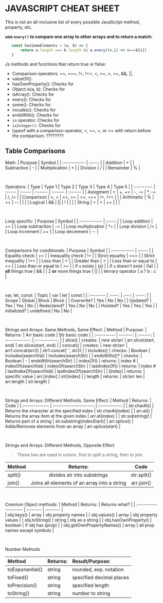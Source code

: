 # JAVASCRIPT CHEAT SHEET

This is not an all-inclusive list of every possible JavaScript method, property, etc. 

**use `every()` to compare one array to other arrays and to return a match:**

```js
   const hasSameElements = (a, b) => {
       return a.length === b.length && a.every((v,i) => v===b[i])
   }
```

Js methods and functions that return true or false: 
- Comparison operators: ==, ===, !=, !==, <, <=, >, >=, &&, ||, 
- valueOf(): 
- hasOwnProperty(): Checks for
- Object.is(a, b): Checks for
- isArray(): Checks for
- every(): Checks for
- some(): Checks for
- incudes(): Checks for
- endsWith(): Checks for
- `in` operator: Checks for
- `isInteger()`: Checks for
- typeof with a comparison operator, <, <=, >, or >= with return before the comparison: ????????

## Table Comparisons

Math:
|    Purpose      | Symbol | 
| :-----------    | :----: |
| Addition        | +      |
| Subtraction     | -      | 
| Multiplication  | *      |
| Division        | /      | 
| Remainder       | %      |

<br>

Operators:
| Type       | Type 1 | Type 2 | Type 3  | Type 4  | Type 5 | 
| :--------- | :----- | :----- | :------ | :------ | :------ | 
| Assigment  | =      | +, +=  | -, -=   | *, -=   | /, /=   |
| Comparison | <, >   | <=, >= | ==, === | !=, !== |         |
| Arithmetic | %      | ++     | --      |         |         |
| Logical    | &&     | \|\|   | !       |         |         |
| String     | =      | +      | +=      |         |         |

<br>

Loop specific:
|    Purpose          | Symbol | 
| :-----------        | :----: |
| Loop addition       | +=     |
| Loop subtraction    | -=     |
| Loop multiplication | *=     |
| Loop division       | /=     |
| Loop increment      | ++     |
| Loop decrement      | --     |

<br>

Comparisons for conditionals:
|    Purpose                | Symbol | 
| :-----------              | :----: |
| Equality check            | ==     |
| Inequality check          | !=     |
| Strict equality           | ===    |
| Strict inequality         | !==    |
| Less than                 | <      |
| Greater than              | >      |
| Less than or equal to     | <=     |
| Less than or equal to     | >=     |
| if `a` exists             | (a)    |
| if `a` doesn't exist      | (!a)   |
| **all** things true      | &&     |
| 2 **or** more things true | \|\|   |
| ternary operator          | a ? b : c |

<br>

var, let, const:
| Topic  | var  | let     | const  |
| :--------  | :----: | :---: | :----: |
| Scope      | Global | Block | Block |
| Overwrite? | Yes    | No    | No    |
| Updated?   | Yes    | Yes   | No    |
| Redeclared? | Yes  | No    | No    |
| Hoisted?   | Yes    | Yes   | Yes   | 
| initialized? | undefined | No | No  |

<br>

Strings and Arrays: Same Methods, Same Effect:
|    Method   | Purpose: | Returns:   | Arr basic code | Str basic code | 
| :---------- | -------: | :------:   | :------------: | :-----------:  |
| slice()     | creates: | new str/arr | arr.slice(start, end) | str.slice(start, end) | 
| concat()    | creates: | new str/arr | arr1.concat(arr2) | str1.concat(' ', str2)  | 
| includes()  | checks:  | Boolean    | includes(searchVal) | includes(searchStr) | 
| endsWith(()* | checks: | Boolean    | -                   | endsWith(searchStr) | 
| indexOf()   | returns: | index #    | indexOf(searchVal)  | indexOf(searchStr) | 
| lastIndexOf() | returns: | index #  | lastIndexOf(searchVal) | lastIndexOf(searchStr) |
| [index]     | returns: | specific value | arr.[index]     | str[index] | 
| length      | returns: | str/arr len | arr.length         | str.length | 

<br>

Strings and Arrays: Different Methods, Same Effect: 
|    Method       | Returns:               |  Code         | 
| :-------------  | :--------------------: | :-----------: |
| str.charAt() | Returns the character at the specified index | str.charAt(index) | 
| arr.at()     | Returns the array item at the given index    | arr.at(index)     | 
| str.substring() | Returns part of a string                  | str.substring(indexStart)|
| arr.splice() | Adds/Removes elements from an array          | arr.splice(start) |

<br>

Strings and Arrays: Different Methods, Opposite Effect

> These two are used in unison, first to split a string, then to join. 

|    Method       | Returns:               |  Code         | 
| :-------------  | :--------------------: | :-----------: |
| split()  | divides str into substrings | str.split() | 
| join()  | Joins all elements of an array into a string | arr.join() | 

<br>

Common Object methods:
| Method               | Returns: | Returns what?       |
| :------------------- | :------- | :-------            |       
| obj.keys()           | array    | obj property names  |
| obj.values()         | array    | obj property values |
| obj.toString()       | string   | obj as a string     |
| obj.hasOwnProperty() | boolean  | if obj has (prop)   |
| obj.getOwnPropertyNames() | array | all prop names except symbols |

<br>

Number Methods

| Method | Returns: | Result/Purpose: | 
| :---   | :------ | :---- |
| toExponential() | string | rounded, exp. notation |
| toFixed() | string | specified decimal places | 
| toPrecision() | string | specified length |
| toString() | string | number to string | 
